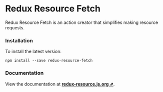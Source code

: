 # Redux Resource Fetch

Redux Resource Fetch is an action creator that simplifies making resource requests.

### Installation

To install the latest version:

```
npm install --save redux-resource-fetch
```

### Documentation

View the documentation at
**[redux-resource.js.org ⇗](https://redux-resource.js.org/)**.
